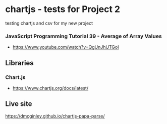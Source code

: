 # chartjs - tests for Project 2

testing chartjs and csv for my new project

### JavaScript Programming Tutorial 39 - Average of Array Values

- https://www.youtube.com/watch?v=QgUnJhUTGoI

## Libraries

### Chart.js

- https://www.chartjs.org/docs/latest/

## Live site

https://dmcginley.github.io/chartjs-papa-parse/
